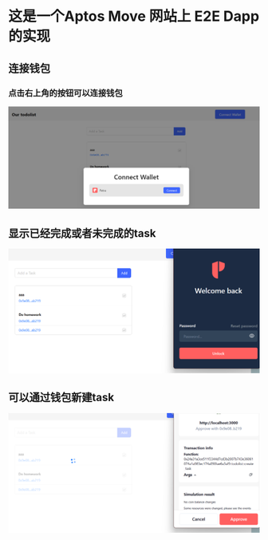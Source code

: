 
# 这是一个Aptos Move 网站上 E2E Dapp  的实现

## 连接钱包
### 点击右上角的按钮可以连接钱包
![B.png](images%2FB.png)

## 显示已经完成或者未完成的task
![A.png](images%2FA.png)

## 可以通过钱包新建task
![C.png](images%2FC.png)
